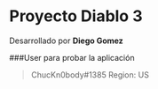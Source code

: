 # Proyecto Diablo 3

Desarrollado por **Diego Gomez**

###User para probar la aplicación

> ChucKn0body#1385
> Region: US


